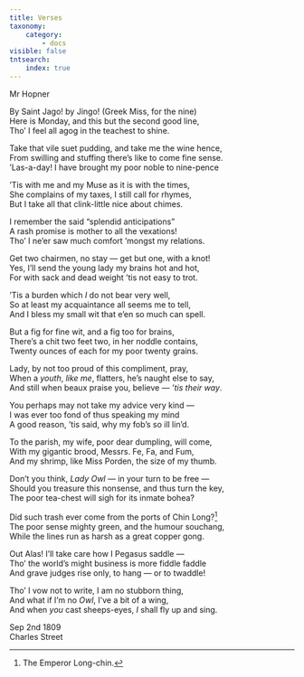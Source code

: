 ```yaml
---
title: Verses
taxonomy:
    category:
        - docs
visible: false
tntsearch:
    index: true
---
```


<div class="author">Mr Hopner</div>

By Saint Jago! by Jingo! (Greek Miss, for the nine)  
Here is Monday, and this but the second good line,  
Tho’ I feel all agog in the teachest to shine.  
  
Take that vile suet pudding, and take me the wine hence,  
From swilling and stuffing there’s like to come fine sense.  
’Las-a-day! I have brought my poor noble to nine-pence  
  
’Tis with me and my Muse as it is with the times,  
She complains of my taxes, I still call for rhymes,  
But I take all that clink-little nice about chimes.  
  
I remember the said “splendid anticipations”  
A rash promise is mother to all the vexations!  
Tho’ I ne’er saw much comfort ’mongst my relations.  
  
Get two chairmen, no stay — get but one, with a knot!  
Yes, I’ll send the young lady my brains hot and hot,  
For with sack and dead weight ’tis not easy to trot.  
  
’Tis a burden which *I* do not bear very well,  
So at least my acquaintance all seems me to tell,  
And I bless my small wit that e’en so much can spell.  
  
But a fig for fine wit, and a fig too for brains,  
There’s a chit two feet two, in her noddle contains,  
Twenty ounces of each for my poor twenty grains.  
  
Lady, by not too proud of this compliment, pray,  
When a *youth*, *like me*, flatters, he’s naught else to say,  
And still when beaux praise you, believe — *’tis their way*.  
  
You perhaps may not take my advice very kind —  
I was ever too fond of thus speaking my mind  
A good reason, ’tis said, why my fob’s so ill lin’d.  
  
To the parish, my wife, poor dear dumpling, will come,  
With my gigantic brood, Messrs. Fe, Fa, and Fum,  
And my shrimp, like Miss Porden, the size of my thumb.  
  
Don’t you think, *Lady Owl* — in your turn to be free —  
Should you treasure this nonsense, and thus turn the key,  
The poor tea-chest will sigh for its inmate bohea?  
  
Did such trash ever come from the ports of Chin Long?[^1]  
The poor sense mighty green, and the humour souchang,  
While the lines run as harsh as a great copper gong.  
  
Out Alas! I’ll take care how I Pegasus saddle —  
Tho’ the world’s might business is more fiddle faddle  
And grave judges rise only, to hang — or to twaddle!  
  
Tho’ I vow not to write, I am no stubborn thing,  
And what if I’m no *Owl*, I’ve a bit of a wing,  
And when *you* cast sheeps-eyes, *I* shall fly up and sing.  
  
Sep 2nd 1809  
Charles Street  
  
[^1]: The Emperor Long-chin.